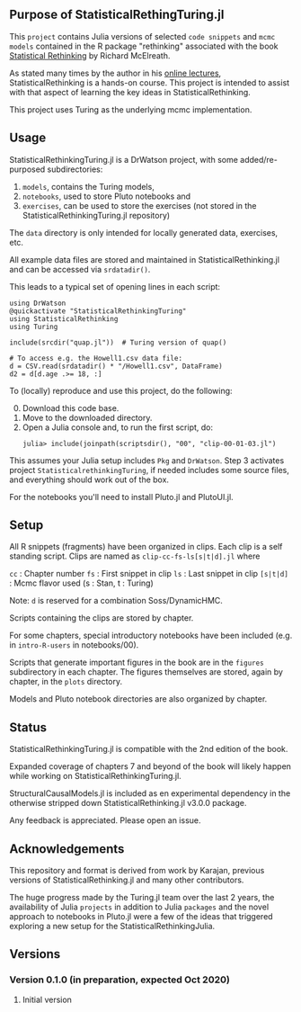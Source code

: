 ## Purpose of StatisticalRethingTuring.jl

This `project` contains Julia versions of selected `code snippets` and `mcmc models` contained in the R package "rethinking" associated with the book [Statistical Rethinking](https://xcelab.net/rm/statistical-rethinking/) by Richard McElreath.

As stated many times by the author in his [online lectures](https://www.youtube.com/watch?v=ENxTrFf9a7c&list=PLDcUM9US4XdNM4Edgs7weiyIguLSToZRI), StatisticalRethinking is a hands-on course. This project is intended to assist with that aspect of learning the key ideas in StatisticalRethinking.

This project uses Turing as the underlying mcmc implementation.

## Usage

StatisticalRethinkingTuring.jl is a DrWatson project, with some added/re-purposed subdirectories:

1. `models`, contains the Turing models,
2. `notebooks`, used to store Pluto notebooks and
3. `exercises`, can be used to store the exercises (not stored in the StatisticalRethinkingTuring.jl repository)

The `data` directory is only intended for locally generated data, exercises, etc.

All example data files are stored and maintained in StatisticalRethinking.jl and can be accessed via `srdatadir()`. 

This leads to a typical set of opening lines in each script:
```
using DrWatson
@quickactivate "StatisticalRethinkingTuring"
using StatisticalRethinking
using Turing

include(srcdir("quap.jl"))  # Turing version of quap()

# To access e.g. the Howell1.csv data file:
d = CSV.read(srdatadir() * "/Howell1.csv", DataFrame)
d2 = d[d.age .>= 18, :]
```

To (locally) reproduce and use this project, do the following:

0. Download this code base.
1. Move to the downloaded directory.
2. Open a Julia console and, to run the first script, do:
   ```
   julia> include(joinpath(scriptsdir(), "00", "clip-00-01-03.jl")
   ```

This assumes your Julia setup includes `Pkg` and `DrWatson`. Step 3 activates project `StatisticalrethinkingTuring`, if needed includes some source files, and everything should work out of the box.

For the notebooks you'll need to install Pluto.jl and PlutoUI.jl.

## Setup

All R snippets (fragments) have been organized in clips. Each clip is a self standing script. Clips are named as `clip-cc-fs-ls[s|t|d].jl` where

`cc`      : Chapter number
`fs`      : First snippet in clip
`ls`      : Last snippet in clip
`[s|t|d]` : Mcmc flavor used (s : Stan, t : Turing)

Note: `d` is reserved for a combination Soss/DynamicHMC.

Scripts containing the clips are stored by chapter.

For some chapters, special introductory notebooks have been included (e.g. in `intro-R-users` in notebooks/00).

Scripts that generate important figures in the book are in the `figures` subdirectory in each chapter. The figures themselves are stored, again by chapter, in the `plots` directory.

Models and Pluto notebook directories are also organized by chapter.

## Status

StatisticalRethinkingTuring.jl is compatible with the 2nd edition of the book.

Expanded coverage of chapters 7 and beyond of the book will likely happen while working on StatisticalRethinkingTuring.jl.

 StructuralCausalModels.jl is included as en experimental dependency in the otherwise stripped down StatisticalRethinking.jl v3.0.0 package.

Any feedback is appreciated. Please open an issue.

## Acknowledgements

This repository and format is derived from work by Karajan, previous versions of StatisticalRethinking.jl and many other contributors.

The huge progress made by the Turing.jl team over the last 2 years, the availability of Julia `projects` in addition to Julia `packages` and the novel approach to notebooks in Pluto.jl were a few of the ideas that triggered exploring a new setup for the StatisticalRethinkingJulia.

## Versions

### Version 0.1.0 (in preparation, expected Oct 2020)

1. Initial version

